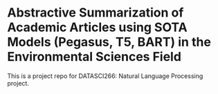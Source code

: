 # Abstractive Summarization of Academic Articles using SOTA Models (Pegasus, T5, BART) in the Environmental Sciences Field
This is a project repo for DATASCI266: Natural Language Processing project.
